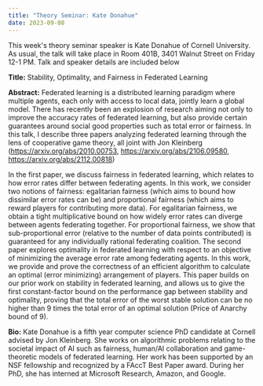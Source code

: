 ```yaml
---
title: "Theory Seminar: Kate Donahue"
date: 2023-09-08
---
```


This week's theory seminar speaker is Kate Donahue of Cornell University. As usual, the talk will take place in Room 401B, 3401 Walnut Street on Friday 12-1 PM. Talk and speaker details are included below

**Title:** Stability, Optimality, and Fairness in Federated Learning

**Abstract:** Federated learning is a distributed learning paradigm where multiple agents, each only with access to local data, jointly learn a global model. There has recently been an explosion of research aiming not only to improve the accuracy rates of federated learning, but also provide certain guarantees around social good properties such as total error or fairness. In this talk, I describe three papers analyzing federated learning through the lens of cooperative game theory, all joint with Jon Kleinberg (https://arxiv.org/abs/2010.00753, https://arxiv.org/abs/2106.09580, https://arxiv.org/abs/2112.00818)

In the first paper, we discuss fairness in federated learning, which relates to how error rates differ between federating agents. In this work, we consider two notions of fairness: egalitarian fairness (which aims to bound how dissimilar error rates can be) and proportional fairness (which aims to reward players for contributing more data). For egalitarian fairness, we obtain a tight multiplicative bound on how widely error rates can diverge between agents federating together. For proportional fairness, we show that sub-proportional error (relative to the number of data points contributed) is guaranteed for any individually rational federating coalition. The second paper explores optimality in federated learning with respect to an objective of minimizing the average error rate among federating agents. In this work, we provide and prove the correctness of an efficient algorithm to calculate an optimal (error minimizing) arrangement of players. This paper builds on our prior work on stability in federated learning, and allows us to give the first constant-factor bound on the performance gap between stability and optimality, proving that the total error of the worst stable solution can be no higher than 9 times the total error of an optimal solution (Price of Anarchy bound of 9).

**Bio:** Kate Donahue is a fifth year computer science PhD candidate at Cornell advised by Jon Kleinberg. She works on algorithmic problems relating to the societal impact of AI such as fairness, human/AI collaboration and game-theoretic models of federated learning. Her work has been supported by an NSF fellowship and recognized by a FAccT Best Paper award. During her PhD, she has interned at Microsoft Research, Amazon, and Google.


